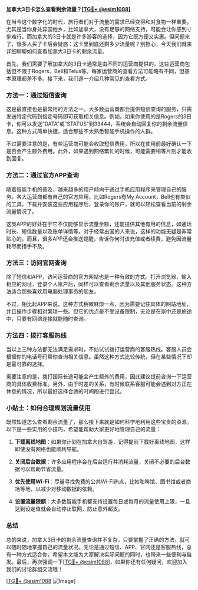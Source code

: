 **加拿大3日卡怎么查看剩余流量？[[TG💪+ @esim1088](https://t.me/s/esim1088)]**

在当今这个数字化的时代，旅行者们对于流量的需求已经变得和对食物一样重要。尤其是当你身处异国他乡，比如加拿大，没有足够的网络支持，可能会让你感到寸步难行。而加拿大的3日卡就是许多游客的选择，因为它既方便又实惠。但问题来了，很多人买了卡后会疑惑：这卡里到底还剩多少流量呢？别担心，今天我们就来详细聊聊如何查看加拿大3日卡的剩余流量。

首先，我们需要了解加拿大的3日卡通常是由不同的运营商提供的。这些运营商包括但不限于Rogers、Bell和Telus等。每家运营商的查看方法可能略有不同，但基本原理都差不多。接下来，我们逐一介绍几种常见的查看方式。

### **方法一：通过短信查询**
这是最直接也是最常用的方法之一。大多数运营商都会提供短信查询的服务，只需发送特定代码到指定号码即可获取相关信息。例如，如果你使用的是Rogers的3日卡，你可以发送“DATA”或“STATUS”到33444，系统会自动回复你的剩余流量信息。这种方式简单快捷，适合那些不太熟悉智能手机操作的人群。

不过需要注意的是，有些运营商可能会收取短信费用，所以在使用前最好确认一下是否会产生额外费用。此外，如果遇到网络繁忙的时候，可能需要稍等片刻才能收到回复。

### **方法二：通过官方APP查询**
随着智能手机的普及，越来越多的用户倾向于通过手机应用程序来管理自己的服务。各大运营商都有自己的官方应用，比如Rogers有My Account，Bell也有类似的工具。下载并安装这些应用程序后，登录你的账户，就可以轻松查看当前的剩余流量情况了。

这类APP的好处在于它不仅能够显示流量余额，还能提供其他有用的信息，如通话时长、短信数量以及账单详情等。对于经常出国的人来说，这样的功能无疑是非常贴心的。而且，很多APP还会推送提醒，告诉你何时该充值或者续费，避免因流量耗尽而措手不及。

### **方法三：访问官网查询**
除了短信和APP，访问运营商的官方网站也是一种有效的方式。打开浏览器，输入相应的网址，登录个人账户后，同样可以查看剩余流量以及其他服务状态。这种方法适合那些喜欢用电脑处理事务的朋友。

不过，相比起APP来说，这种方式稍微麻烦一点，因为需要记住具体的网站地址，并且操作步骤相对繁琐一些。但它的优点是不受设备限制，无论是在家中还是旅途中，只要有网络连接就能随时查询。

### **方法四：拨打客服热线**
当以上三种方法都无法满足需求时，不妨试试拨打运营商的客服热线。客服人员会根据你的电话号码帮你查询相关信息。虽然这种方式比较传统，但在某些情况下却是最可靠的选择。

需要注意的是，拨打国际长途可能会产生额外的费用，因此建议提前咨询一下运营商的具体收费标准。另外，由于时差的关系，有时候联系客服可能会遇到对方正在休息的情况，所以最好选择合适的时间段进行尝试。

### **小贴士：如何合理规划流量使用**
既然知道怎么查看剩余流量了，那么接下来就是如何科学地利用这些宝贵的资源。以下是一些实用的小技巧，希望能帮助大家更好地管理自己的流量：

1. **下载离线地图**：如果你计划在加拿大自驾游，记得提前下载好离线地图，这样即使没有网络也能顺利导航。
   
2. **关闭后台数据**：许多应用程序会在后台运行并消耗流量，关闭不必要的后台数据可以帮助节省流量。
   
3. **优先使用Wi-Fi**：尽量寻找免费的公共Wi-Fi热点，比如咖啡馆、图书馆或者商场等地，以减少对移动数据的依赖。
   
4. **设置流量限额**：大多数智能手机都支持设置每日或每月的流量使用上限，一旦达到设定值就会自动停止联网，防止意外超支。

### **总结**
总的来说，加拿大3日卡的剩余流量查询并不复杂，只要掌握了正确的方法，就可以随时随地掌握自己的流量状况。无论是通过短信、APP、官网还是客服热线，总有一种方式适合你。希望本文能为大家解决实际问题的同时，也带来一些便利与启发。最后，再次强调一下[[TG💪+ @esim1088](https://t.me/s/esim1088)]，如果你还有任何疑问，欢迎加入我们的讨论群组交流哦！

[[TG💪+ @esim1088](https://t.me/s/esim1088) ![Image](https://i.postimg.cc/4NQfJmqS/Snipaste-2025-05-13-00-14-12.png)]